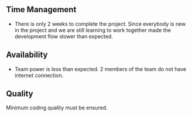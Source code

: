 ## Time Management

- There is only 2 weeks to complete the project. Since everybody is new in the project and we are still learning to work together made the development flow slower than expected.

## Availability

- Team power is less than expected. 2 members of the team do not have internet connection.

## Quality

Minimum coding quality must be ensured.